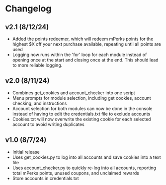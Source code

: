 # Changelog  
## v2.1 (8/12/24)
- Added the points redeemer, which will redeem mPerks points for the highest $X off your next purchase available, repeating until all points are used
- Logging now runs within the 'for' loop for each module instead of opening once at the start and closing once at the end. This should lead to more reliable logging.

## v2.0 (8/11/24)
- Combines get_cookies and account_checker into one script
- Menu prompts for module selection, including get cookies, account checking, and instructions
- Account selection for both modules can now be done in the console instead of having to edit the credentials.txt file to exclude accounts
- Cookies.txt will now overwrite the existing cookie for each selected account to avoid writing duplicates

## v1.0 (8/7/24)
- Initial release
- Uses get_cookies.py to log into all accounts and save cookies into a text file
- Uses account_checker.py to quickly re-log into all accounts, reporting total mPerks points, unused coupons, and unclaimed rewards
- Store accounts in credentials.txt
